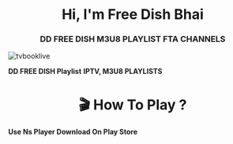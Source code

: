 <h1 align="center">Hi, I'm Free Dish Bhai</h1>
<h3 align="center">DD FREE DISH M3U8 PLAYLIST FTA CHANNELS</h3>

<p img align="right" alt="Coding" width="400" src="https://selectra.in/sites/selectra.in/files/dth/logo/dd-free-dish.png" ></p>

<p align="left"> <img src="https://komarev.com/ghpvc/?username=tvbooklive&label=Profile%20views&color=0e75b6&style=flat" alt="tvbooklive" /> </p>

**DD FREE DISH Playlist**
**IPTV, M3U8 PLAYLISTS**

<h1 align="center">🎬 How To Play ? </h1>

**Use Ns Player Download On Play Store**  


